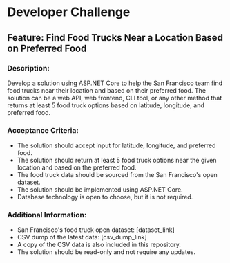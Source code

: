 # Developer Challenge

## Feature: Find Food Trucks Near a Location Based on Preferred Food

### Description:

Develop a solution using ASP.NET Core to help the San Francisco team find food trucks near their location and based on their preferred food. The solution can be a web API, web frontend, CLI tool, or any other method that returns at least 5 food truck options based on latitude, longitude, and preferred food.

### Acceptance Criteria:
* The solution should accept input for latitude, longitude, and preferred food.
* The solution should return at least 5 food truck options near the given location and based on the preferred food.
* The food truck data should be sourced from the San Francisco's open dataset.
* The solution should be implemented using ASP.NET Core.
* Database technology is open to choose, but it is not required.

### Additional Information:
* San Francisco's food truck open dataset: [dataset_link]
* CSV dump of the latest data: [csv_dump_link]
* A copy of the CSV data is also included in this repository.
* The solution should be read-only and not require any updates.
